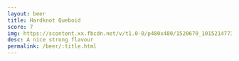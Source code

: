 ```yaml
---
layout: beer
title: Hardknot Queboid
score: 7
img: https://scontent.xx.fbcdn.net/v/t1.0-0/p480x480/1520670_10152147736383745_1604295852_n.jpg?oh=cca3a7299446968f43581e8752cb0033&oe=58749A17
desc: A nice strong flavour
permalink: /beer/:title.html
---
```

